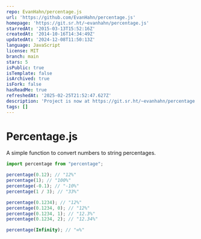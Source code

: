 ```yaml
---
repo: EvanHahn/percentage.js
url: 'https://github.com/EvanHahn/percentage.js'
homepage: 'https://git.sr.ht/~evanhahn/percentage.js'
starredAt: '2015-03-13T15:52:16Z'
createdAt: '2014-10-16T14:34:49Z'
updatedAt: '2024-12-08T11:50:13Z'
language: JavaScript
license: MIT
branch: main
stars: 5
isPublic: true
isTemplate: false
isArchived: true
isFork: false
hasReadMe: true
refreshedAt: '2025-02-25T21:52:47.627Z'
description: 'Project is now at https://git.sr.ht/~evanhahn/percentage.js'
tags: []
---
```


# Percentage.js

A simple function to convert numbers to string percentages.

```javascript
import percentage from "percentage";

percentage(0.12); // "12%"
percentage(1); // "100%"
percentage(-0.1); // "-10%"
percentage(1 / 3); // "33%"

percentage(0.1234); // "12%"
percentage(0.1234, 0); // "12%"
percentage(0.1234, 1); // "12.3%"
percentage(0.1234, 2); // "12.34%"

percentage(Infinity); // "∞%"
```
